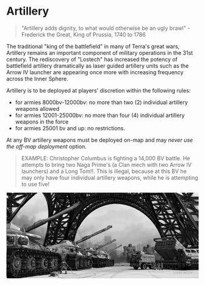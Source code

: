 # Artillery
> "Artillery adds dignity, to what would otherwise be an ugly brawl"
-Frederick the Great, King of Prussia, 1740 to 1786

The traditional "king of the battlefield" in many of Terra's great wars, Artillery remains an important component of military operations in the 31st century. The rediscovery of  "Lostech" has increased the potency of battlefield artillery dramatically as laser guided artillery units such as the Arrow IV launcher are appearing once more with increasing frequency across the Inner Sphere.

Artillery is to be deployed at players' discretion within the following rules:

* for armies 8000bv-12000bv: no more than two (2) individual artillery weapons allowed
* for armies 12001-25000bv: no more than four (4) individual artillery weapons in the force
* for armies 25001 bv and up: no restrictions.

At any BV artillery weapons must be deployed on-map and may *never use the off-map deployment* option.

> EXAMPLE: Christopher Columbus is fighting a 14,000 BV battle.  He attempts to bring  two Naga Prime's (a Clan mech with two Arrow IV launchers) and a Long Tom!!.  This is illegal, because at this BV he may only have four individual artillery weapons, while he is attempting to use five!

![Artillery](../_img/battletech_artillery.jpg)
